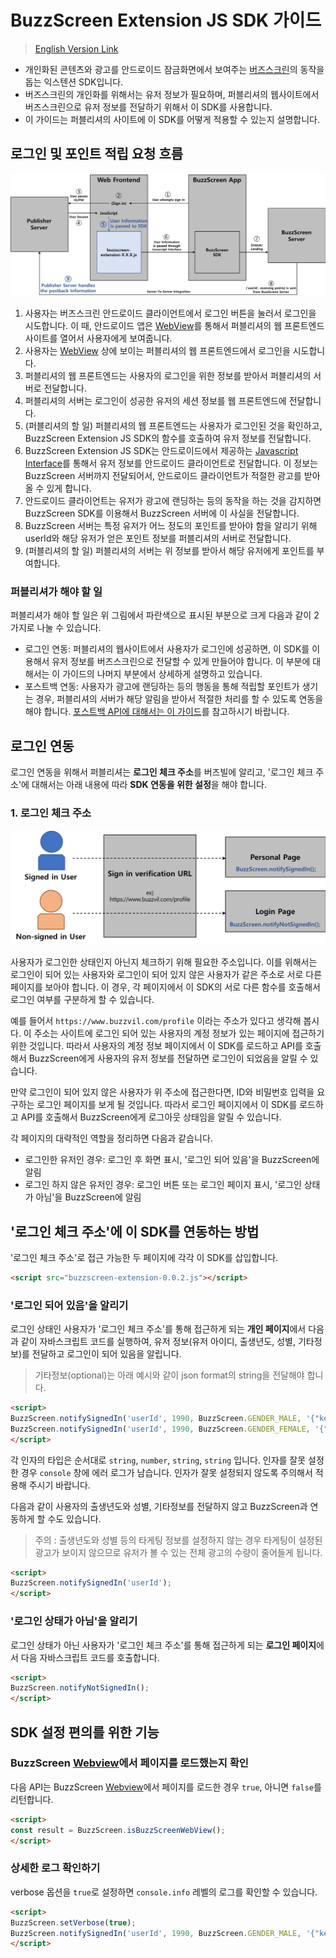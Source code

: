 # BuzzScreen Extension JS SDK 가이드
> [English Version Link](README.md)

* 개인화된 콘텐츠와 광고를 안드로이드 잠금화면에서 보여주는 [버즈스크린](https://github.com/Buzzvil/buzzscreen-sdk-publisher)의 동작을 돕는 익스텐션 SDK입니다.
* 버즈스크린의 개인화를 위해서는 유저 정보가 필요하며, 퍼블리셔의 웹사이트에서 버즈스크린으로 유저 정보를 전달하기 위해서 이 SDK를 사용합니다.
* 이 가이드는 퍼블리셔의 사이트에 이 SDK를 어떻게 적용할 수 있는지 설명합니다.

## 로그인 및 포인트 적립 요청 흐름
![Task Flow](buzzscreen-extension-js-sdk-flow.png)

1. 사용자는 버즈스크린 안드로이드 클라이언트에서 로그인 버튼을 눌러서 로그인을 시도합니다. 이 때, 안드로이드 앱은 [WebView](https://developer.android.com/reference/android/webkit/WebView.html)를 통해서 퍼블리셔의 웹 프론트엔드 사이트를 열어서 사용자에게 보여줍니다.
2. 사용자는 [WebView](https://developer.android.com/reference/android/webkit/WebView.html) 상에 보이는 퍼블리셔의 웹 프론트엔드에서 로그인을 시도합니다.
3. 퍼블리셔의 웹 프론트엔드는 사용자의 로그인을 위한 정보를 받아서 퍼블리셔의 서버로 전달합니다.
4. 퍼블리셔의 서버는 로그인이 성공한 유저의 세션 정보를 웹 프론트엔드에 전달합니다.
5. (퍼블리셔의 할 일) 퍼블리셔의 웹 프론트엔드는 사용자가 로그인된 것을 확인하고, BuzzScreen Extension JS SDK의 함수를 호출하여 유저 정보를 전달합니다.
6. BuzzScreen Extension JS SDK는 안드로이드에서 제공하는 [Javascript Interface](https://developer.android.com/guide/webapps/webview.html#BindingJavaScript)를 통해서 유저 정보를 안드로이드 클라이언트로 전달합니다. 이 정보는 BuzzScreen 서버까지 전달되어서, 안드로이드 클라이언트가 적절한 광고를 받아올 수 있게 합니다.
7. 안드로이드 클라이언트는 유저가 광고에 랜딩하는 등의 동작을 하는 것을 감지하면 BuzzScreen SDK를 이용해서 BuzzScreen 서버에 이 사실을 전달합니다.
8. BuzzScreen 서버는 특정 유저가 어느 정도의 포인트를 받아야 함을 알리기 위해 userId와 해당 유저가 얻은 포인트 정보를 퍼블리셔의 서버로 전달합니다.
9. (퍼블리셔의 할 일) 퍼블리셔의 서버는 위 정보를 받아서 해당 유저에게 포인트를 부여합니다.

### 퍼블리셔가 해야 할 일
퍼블리셔가 해야 할 일은 위 그림에서 파란색으로 표시된 부분으로 크게 다음과 같이 2가지로 나눌 수 있습니다.

* 로그인 연동: 퍼블리셔의 웹사이트에서 사용자가 로그인에 성공하면, 이 SDK를 이용해서 유저 정보를 버즈스크린으로 전달할 수 있게 만들어야 합니다. 이 부분에 대해서는 이 가이드의 나머지 부분에서 상세하게 설명하고 있습니다.
* 포스트백 연동: 사용자가 광고에 랜딩하는 등의 행동을 통해 적립할 포인트가 생기는 경우, 퍼블리셔의 서버가 해당 알림을 받아서 적절한 처리를 할 수 있도록 연동을 해야 합니다. [포스트백 API에 대해서는 이 가이드](https://github.com/Buzzvil/buzzscreen-sdk-publisher/blob/master/docs/POSTBACK.md)를 참고하시기 바랍니다.

## 로그인 연동
로그인 연동을 위해서 퍼블리셔는 **로그인 체크 주소**를 버즈빌에 알리고, '로그인 체크 주소'에 대해서는 아래 내용에 따라 **SDK 연동을 위한 설정**을 해야 합니다.

### 1. 로그인 체크 주소

![로그인 체크 주소](buzzscreen-extension-js-sdk-sign-in-verification-url.png)

사용자가 로그인한 상태인지 아닌지 체크하기 위해 필요한 주소입니다. 이를 위해서는 로그인이 되어 있는 사용자와 로그인이 되어 있지 않은 사용자가 같은 주소로 서로 다른 페이지를 보아야 합니다. 이 경우, 각 페이지에서 이 SDK의 서로 다른 함수를 호출해서 로그인 여부를 구분하게 할 수 있습니다.

예를 들어서 `https://www.buzzvil.com/profile` 이라는 주소가 있다고 생각해 봅시다. 이 주소는 사이트에 로그인 되어 있는 사용자의 계정 정보가 있는 페이지에 접근하기 위한 것입니다. 따라서 사용자의 계정 정보 페이지에서 이 SDK를 로드하고 API를 호출해서 BuzzScreen에게 사용자의 유저 정보를 전달하면 로그인이 되었음을 알릴 수 있습니다.

만약 로그인이 되어 있지 않은 사용자가 위 주소에 접근한다면, ID와 비밀번호 입력을 요구하는 로그인 페이지를 보게 될 것입니다. 따라서 로그인 페이지에서 이 SDK를 로드하고 API를 호출해서 BuzzScreen에게 로그아웃 상태임을 알릴 수 있습니다.

각 페이지의 대략적인 역할을 정리하면 다음과 같습니다.
* 로그인한 유저인 경우: 로그인 후 화면 표시, '로그인 되어 있음'을 BuzzScreen에 알림
* 로그인 하지 않은 유저인 경우: 로그인 버튼 또는 로그인 페이지 표시, '로그인 상태가 아님'을 BuzzScreen에 알림


## '로그인 체크 주소'에 이 SDK를 연동하는 방법

'로그인 체크 주소'로 접근 가능한 두 페이지에 각각 이 SDK를 삽입합니다.
```html
<script src="buzzscreen-extension-0.0.2.js"></script>
```

### '로그인 되어 있음'을 알리기

로그인 상태인 사용자가 '로그인 체크 주소'를 통해 접근하게 되는 **개인 페이지**에서 다음과 같이 자바스크립트 코드를 실행하여, 유저 정보(유저 아이디, 출생년도, 성별, 기타정보)를 전달하고 로그인이 되어 있음을 알립니다.
> 기타정보(optional)는 아래 예시와 같이 json format의 string을 전달해야 합니다.
```html
<script>
BuzzScreen.notifySignedIn('userId', 1990, BuzzScreen.GENDER_MALE, '{"key1":"value1","key2":"value2"}');
BuzzScreen.notifySignedIn('userId', 1990, BuzzScreen.GENDER_FEMALE, '{"key1":"value1","key2":"value2"}');
</script>
```
각 인자의 타입은 순서대로 `string`, `number`, `string`, `string` 입니다. 인자를 잘못 설정한 경우 `console` 창에 에러 로그가 남습니다. 인자가 잘못 설정되지 않도록 주의해서 적용해 주시기 바랍니다.

다음과 같이 사용자의 출생년도와 성별, 기타정보를 전달하지 않고 BuzzScreen과 연동하게 할 수도 있습니다.
> 주의 : 출생년도와 성별 등의 타게팅 정보를 설정하지 않는 경우 타게팅이 설정된 광고가 보이지 않으므로 유저가 볼 수 있는 전체 광고의 수량이 줄어들게 됩니다.
```html
<script>
BuzzScreen.notifySignedIn('userId');
</script>
```

### '로그인 상태가 아님'을 알리기

로그인 상태가 아닌 사용자가 '로그인 체크 주소'를 통해 접근하게 되는 **로그인 페이지**에서 다음 자바스크립트 코드를 호출합니다.
```html
<script>
BuzzScreen.notifyNotSignedIn();
</script>
```

## SDK 설정 편의를 위한 기능

### BuzzScreen [Webview](https://developer.android.com/reference/android/webkit/WebView.html)에서 페이지를 로드했는지 확인
다음 API는 BuzzScreen [Webview](https://developer.android.com/reference/android/webkit/WebView.html)에서 페이지를 로드한 경우 `true`, 아니면 `false`를 리턴합니다.
```html
<script>
const result = BuzzScreen.isBuzzScreenWebView();
</script>
```

### 상세한 로그 확인하기
verbose 옵션을 `true`로 설정하면 `console.info` 레벨의 로그를 확인할 수 있습니다.
```html
<script>
BuzzScreen.setVerbose(true);
BuzzScreen.notifySignedIn('userId', 1990, BuzzScreen.GENDER_MALE, '{"key1":"value1","key2":"value2"}');
</script>
```
